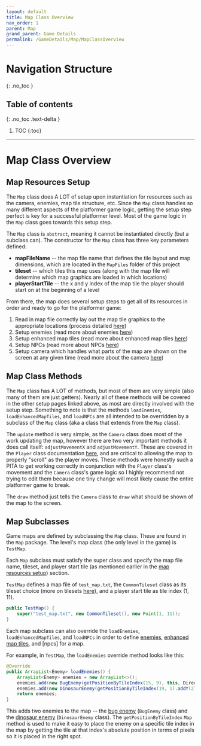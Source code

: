 ```yaml
---
layout: default
title: Map Class Overview
nav_order: 1
parent: Map
grand_parent: Game Details
permalink: /GameDetails/Map/MapClassOverview
---
```


# Navigation Structure
{: .no_toc }

## Table of contents
{: .no_toc .text-delta }

1. TOC
{:toc}

---

# Map Class Overview

## Map Resources Setup

The `Map` class does A LOT of setup upon instantiation for resources such as the camera, enemies, map tile structure, etc.
Since the `Map` class handles so many different aspects of the platformer game logic, getting the setup step perfect is key
for a successful platformer level. Most of the game logic in the `Map` class goes towards this setup step.

The `Map` class is `abstract`, meaning it cannot be instantiated directly (but a subclass can). The constructor for the `Map` 
class has three key parameters defined:
- **mapFileName** -- the map file name that defines the tile layout and map dimensions, which are located in the `MapFiles` folder of this project
- **tileset** -- which tiles this map uses (along with the map file will determine which map graphics are loaded in which locations)
- **playerStartTile** -- the x and y index of the map tile the player should start on at the beginning of a level

From there, the map does several setup steps to get all of its resources in order and ready to go for the platformer game:
1. Read in map file correctly lay out the map tile graphics to the appropriate locations (process detailed [here](map-tiles-and-tilesets.md))
1. Setup enemies (read more about enemies [here]())
1. Setup enhanced map tiles (read more about enhanced map tiles [here]())
1. Setup NPCs (read more about NPCs [here]())
1. Setup camera which handles what parts of the map are shown on the screen at any given time (read more about the camera [here]())

## Map Class Methods

The `Map` class has A LOT of methods, but most of them are very simple (also many of them are just getters).
Nearly all of these methods will be covered in the other setup pages linked above, as most are directly involved with
the setup step. Something to note is that the methods `loadEnemies`, `loadEnhancedMapTiles`, and `loadNPCs` are all intended
to be overridden by a subclass of the `Map` class (aka a class that extends from the `Map` class).

The `update` method is very simple, as the `Camera` class does most of the work updating the map, however
there are two very important methods it does call itself: `adjustMovementX` and `adjustMovementY`. These are covered
in the `Player` class documentation [here](), and are critical to allowing the map to properly "scroll" as the player moves.
These methods were honestly such a PITA to get working correctly in conjunction with the `Player` class's movement and the `Camera` class's
game logic so I highly recommend not trying to edit them because one tiny change will most likely cause the entire platformer game to break.

The `draw` method just tells the `Camera` class to `draw` what should be shown of the map to the screen.

## Map Subclasses

Game maps are defined by subclassing the `Map` class. These are found in the `Map` package.
The level's map class (the only level in the game) is `TestMap`. 

Each `Map` subclass must satisfy the super class and specify the map file name, tileset, and player start tile (as mentioned earlier in the
[map resources setup](#map-resources-setup)) section.

`TestMap` defines a map file of `test_map.txt`, the `CommonTileset` class as its tileset choice (more on tilesets [here](./map-tiles-and-tilesets.md)),
and a player start tile as tile index (1, 11).

```java
public TestMap() {
    super("test_map.txt", new CommonTileset(), new Point(1, 11));
}
```

Each map subclass can also override the `loadEnemies`, `loadEnhancedMapTiles`, and `loadNPCs` in order to define
[enemies](), [enhanced map tiles](), and [npcs] for a map.

For example, in `TestMap`, the `loadEnemies` override method looks like this:

```java
@Override
public ArrayList<Enemy> loadEnemies() {
    ArrayList<Enemy> enemies = new ArrayList<>();
    enemies.add(new BugEnemy(getPositionByTileIndex(15, 9), this, Direction.LEFT));
    enemies.add(new DinosaurEnemy(getPositionByTileIndex(19, 1).addY(2), getPositionByTileIndex(22, 1).addY(2), this, Direction.RIGHT));
    return enemies;
}
```

This adds two enemies to the map -- the [bug enemy]() (`BugEnemy` class) and the [dinosaur enemy]() (`DinosaurEnemy` class).
The `getPositionByTileIndex` `Map` method is used to make it easy to place the enemy on a specific tile index in the map by
getting the tile at that index's absolute position in terms of pixels so it is placed in the right spot.